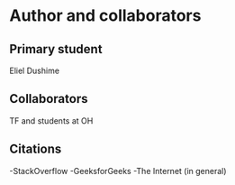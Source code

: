 Author and collaborators
========================

Primary student
---------------
Eliel Dushime


Collaborators
-------------
TF and students at OH


Citations
---------
-StackOverflow
-GeeksforGeeks
-The Internet (in general)
